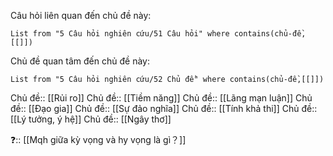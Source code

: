 Câu hỏi liên quan đến chủ đề này:
```dataview
List from "5 Câu hỏi nghiên cứu/51 Câu hỏi" where contains(chủ-đề,[[]]) 
```

Chủ đề quan tâm đến chủ đề này:
```dataview
List from "5 Câu hỏi nghiên cứu/52 Chủ đề" where contains(chủ-đề,[[]]) 
```
Chủ đề:: [[Rủi ro]]
Chủ đề:: [[Tiềm năng]]
Chủ đề:: [[Lãng mạn luận]]
Chủ đề:: [[Đạo gia]]
Chủ đề:: [[Sự đảo nghĩa]]
Chủ đề:: [[Tính khả thi]] 
Chủ đề:: [[Lý tưởng, ý hệ]]
Chủ đề:: [[Ngây thơ]]

❓:: [[Mqh giữa kỳ vọng và hy vọng là gì？]]
